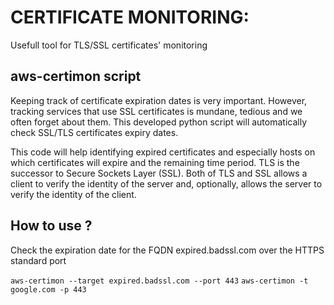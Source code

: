 # CERTIFICATE MONITORING: 
  Usefull tool for TLS/SSL certificates' monitoring

## aws-certimon script ##
Keeping track of certificate expiration dates is very important. However, tracking services that use SSL certificates is mundane, tedious and we often forget about them. This developed python script will automatically check SSL/TLS certificates expiry dates.

This code will help identifying expired certificates and especially hosts on which certificates will expire and the remaining time period.
TLS is the successor to Secure Sockets Layer (SSL). Both of TLS and SSL allows a client to verify the identity of the server and, optionally, allows the server to verify the identity of the client. 

## How to use ?
Check the expiration date for the FQDN expired.badssl.com over the HTTPS standard port

`
aws-certimon --target expired.badssl.com --port 443
`
`
aws-certimon -t google.com -p 443
`
